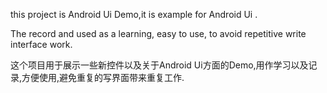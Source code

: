 this project is Android Ui Demo,it is example for Android Ui .

The record and used as a learning, easy to use, to avoid repetitive write interface work.

这个项目用于展示一些新控件以及关于Android Ui方面的Demo,用作学习以及记录,方便使用,避免重复的写界面带来重复工作.
